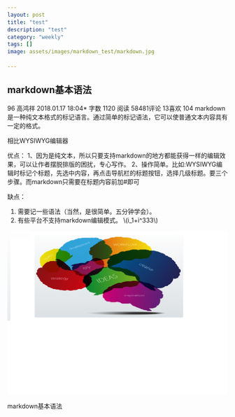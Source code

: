 ```yaml
---
layout: post
title: "test"
description: "test"
category: "weekly" 
tags: []
image: assets/images/markdown_test/markdown.jpg

---
```


## markdown基本语法
 
96  高鸿祥 
2018.01.17 18:04* 字数 1120 阅读 58481评论 13喜欢 104
markdown是一种纯文本格式的标记语言。通过简单的标记语法，它可以使普通文本内容具有一定的格式。

相比WYSIWYG编辑器

优点：
1、因为是纯文本，所以只要支持markdown的地方都能获得一样的编辑效果，可以让作者摆脱排版的困扰，专心写作。
2、操作简单。比如:WYSIWYG编辑时标记个标题，先选中内容，再点击导航栏的标题按钮，选择几级标题。要三个步骤。而markdown只需要在标题内容前加#即可

缺点：<!--excerpt-->

1. 需要记一些语法（当然，是很简单。五分钟学会）。
2. 有些平台不支持markdown编辑模式。 \\(i_1+i^333\\)

![test](/assets/images/markdown_test/1.jpg "dfsdfsd")


markdown基本语法
